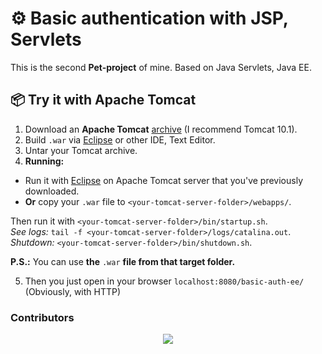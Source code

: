 # ⚙️ Basic authentication with JSP, Servlets

This is the second **Pet-project** of mine. Based on Java Servlets, Java EE.

## 📦 Try it with Apache Tomcat

1. Download an **Apache Tomcat** [archive] (I recommend Tomcat 10.1).
2. Build `.war` via [Eclipse] or other IDE, Text Editor.
3. Untar your Tomcat archive.
4. **Running:**

- Run it with [Eclipse] on Apache Tomcat server that you've previously downloaded.
- **Or** copy your `.war` file to `<your-tomcat-server-folder>/webapps/`.

Then run it with `<your-tomcat-server-folder>/bin/startup.sh`.\
*See logs:* `tail -f <your-tomcat-server-folder>/logs/catalina.out`.\
*Shutdown:* `<your-tomcat-server-folder>/bin/shutdown.sh`.

**P.S.:** You can use **the** `.war` **file from that target folder.**

5. Then you just open in your browser `localhost:8080/basic-auth-ee/` (Obviously, with HTTP)

### Contributors

<div align="center">
    <a href="https://github.com/kenkoro/Alarm-bot/graphs/contributors">
      <img src="https://contrib.rocks/image?repo=kenkoro/Alarm-bot" />
    </a>
</div>

[archive]: https://tomcat.apache.org/download-10.cgi
[Eclipse]: https://www.eclipse.org/
